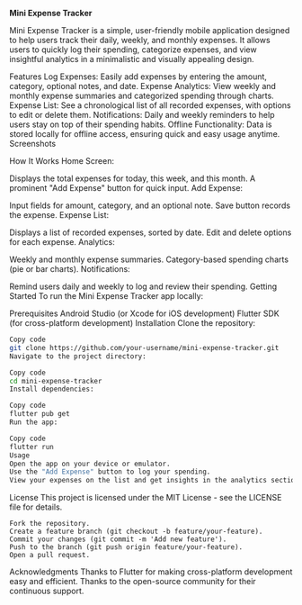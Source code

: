 **Mini Expense Tracker**

Mini Expense Tracker is a simple, user-friendly mobile application designed to help users track their daily, weekly, and monthly expenses. It allows users to quickly log their spending, categorize expenses, and view insightful analytics in a minimalistic and visually appealing design.

Features
Log Expenses: Easily add expenses by entering the amount, category, optional notes, and date.
Expense Analytics: View weekly and monthly expense summaries and categorized spending through charts.
Expense List: See a chronological list of all recorded expenses, with options to edit or delete them.
Notifications: Daily and weekly reminders to help users stay on top of their spending habits.
Offline Functionality: Data is stored locally for offline access, ensuring quick and easy usage anytime.
Screenshots



How It Works
Home Screen:

Displays the total expenses for today, this week, and this month.
A prominent "Add Expense" button for quick input.
Add Expense:

Input fields for amount, category, and an optional note.
Save button records the expense.
Expense List:

Displays a list of recorded expenses, sorted by date.
Edit and delete options for each expense.
Analytics:

Weekly and monthly expense summaries.
Category-based spending charts (pie or bar charts).
Notifications:

Remind users daily and weekly to log and review their spending.
Getting Started
To run the Mini Expense Tracker app locally:

Prerequisites
Android Studio (or Xcode for iOS development)
Flutter SDK (for cross-platform development)
Installation
Clone the repository:

```bash
Copy code
git clone https://github.com/your-username/mini-expense-tracker.git
Navigate to the project directory:
```
```bash
Copy code
cd mini-expense-tracker
Install dependencies:
```
```bash
Copy code
flutter pub get
Run the app:
```
```bash
Copy code
flutter run
Usage
Open the app on your device or emulator.
Use the "Add Expense" button to log your spending.
View your expenses on the list and get insights in the analytics section.
```
License
This project is licensed under the MIT License - see the LICENSE file for details.

```Contributing
Fork the repository.
Create a feature branch (git checkout -b feature/your-feature).
Commit your changes (git commit -m 'Add new feature').
Push to the branch (git push origin feature/your-feature).
Open a pull request.
```

Acknowledgments
Thanks to Flutter for making cross-platform development easy and efficient.
Thanks to the open-source community for their continuous support.

